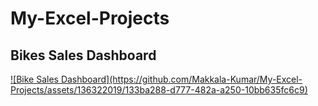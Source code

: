 # My-Excel-Projects
## Bikes Sales Dashboard
<a href="https://drive.google.com/drive/folders/1SXN4qq6WnNngEL5tuj5Nn7UEvRJqadbT?usp=sharing">
![Bike Sales Dashboard](https://github.com/Makkala-Kumar/My-Excel-Projects/assets/136322019/133ba288-d777-482a-a250-10bb635fc6c9)

